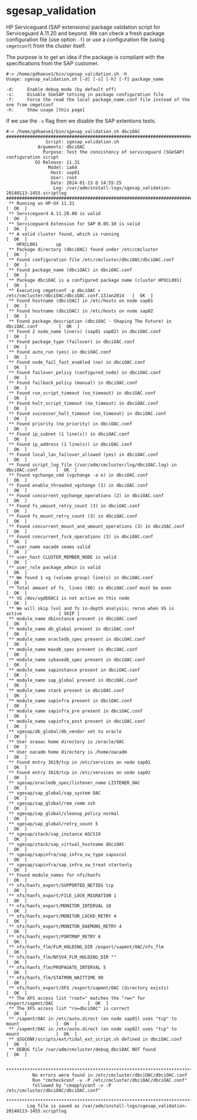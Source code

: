 sgesap_validation
=================

HP Serviceguard (SAP extensions) package validation script for Serviceguard A.11.20 and beyond. We can check a fresh package configuration file (use option `-f`) or use a configuration file (using `cmgetconf`) from the cluster itself.

The purpose is to get an idea if the package is compliant with the specifications from the SAP customer.

    #-> /home/gdhaese1/bin/sgesap_validation.sh -h
    Usage: sgesap_validation.sh [-d] [-s] [-h] [-f] package_name

    -d:     Enable debug mode (by default off)
    -s:     Disable SGeSAP tetsing in package configuration file
    -f:     Force the read the local package_name.conf file instead of the one from cmgetconf
    -h:     Show usage [this page]

If we use the `-s` flag then we disable the SAP extentions tests.

    #-> /home/gdhaese1/bin/sgesap_validation.sh dbciOAC
    ###############################################################################################
                   Script: sgesap_validation.sh
                Arguments: dbciOAC
                  Purpose: Test the consistency of serviceguard (SGeSAP) configuration script
               OS Release: 11.31
                    Model: ia64
                     Host: sap01
                     User: root
                     Date: 2014-01-13 @ 14:55:25
                      Log: /var/adm/install-logs/sgesap_validation-20140113-1455.scriptlog
    ###############################################################################################
     ** Running on HP-UX 11.31                                                           [  OK  ]
     ** Serviceguard A.11.20.00 is valid                                                 [  OK  ]
     ** Serviceguard Extension for SAP B.05.10 is valid                                  [  OK  ]
     ** A valid cluster found, which is running                                          [  OK  ]
        HPXCL001       up
     ** Package directory (dbciOAC) found under /etc/cmcluster                           [  OK  ]
     ** Found configuration file /etc/cmcluster/dbciOAC/dbciOAC.conf                     [  OK  ]
     ** Found package_name (dbciOAC) in dbciOAC.conf                                     [  OK  ]
     ** Package dbciOAC is a configured package name (cluster HPXCL001)                  [  OK  ]
     ** Executing cmgetconf -p dbciOAC > /etc/cmcluster/dbciOAC/dbciOAC.conf.13Jan2014   [  OK  ]
     ** Found hostname (dbciOAC) in /etc/hosts on node sap01                             [  OK  ]
     ** Found hostname (dbciOAC) in /etc/hosts on node sap02                             [  OK  ]
     ** Found package_description (dbciOAC - Shaping The Future) in  dbciOAC.conf        [  OK  ]
     ** Found 2 node_name line(s) (sap01 sap02) in dbciOAC.conf                          [  OK  ]
     ** Found package_type (failover) in dbciOAC.conf                                    [  OK  ]
     ** Found auto_run (yes) in dbciOAC.conf                                             [  OK  ]
     ** Found node_fail_fast_enabled (no) in dbciOAC.conf                                [  OK  ]
     ** Found failover_policy (configured_node) in dbciOAC.conf                          [  OK  ]
     ** Found failback_policy (manual) in dbciOAC.conf                                   [  OK  ]
     ** Found run_script_timeout (no_timeout) in dbciOAC.conf                            [  OK  ]
     ** Found halt_script_timeout (no_timeout) in dbciOAC.conf                           [  OK  ]
     ** Found successor_halt_timeout (no_timeout) in dbciOAC.conf                        [  OK  ]
     ** Found priority (no_priority) in dbciOAC.conf                                     [  OK  ]
     ** Found ip_subnet (1 line(s)) in dbciOAC.conf                                      [  OK  ]
     ** Found ip_address (1 line(s)) in dbciOAC.conf                                     [  OK  ]
     ** Found local_lan_failover_allowed (yes) in dbciOAC.conf                           [  OK  ]
     ** Found script_log_file (/var/adm/cmcluster/log/dbciOAC.log) in dbciOAC.conf       [  OK  ]
     ** Found vgchange_cmd (vgchange -a e) in dbciOAC.conf                               [  OK  ]
     ** Found enable_threaded_vgchange (1) in dbciOAC.conf                               [  OK  ]
     ** Found concurrent_vgchange_operations (2) in dbciOAC.conf                         [  OK  ]
     ** Found fs_umount_retry_count (3) in dbciOAC.conf                                  [  OK  ]
     ** Found fs_mount_retry_count (3) in dbciOAC.conf                                   [  OK  ]
     ** Found concurrent_mount_and_umount_operations (3) in dbciOAC.conf                 [  OK  ]
     ** Found concurrent_fsck_operations (3) in dbciOAC.conf                             [  OK  ]
     ** user_name oacadm seems valid                                                     [  OK  ]
     ** user_host CLUSTER_MEMBER_NODE is valid                                           [  OK  ]
     ** user_role package_admin is valid                                                 [  OK  ]
     ** We found 1 vg (volume group) line(s) in dbciOAC.conf                             [  OK  ]
     ** Total amount of fs_ lines (86) in dbciOAC.conf must be even                      [  OK  ]
     ** VG /dev/vgdbOAC1 is not active on this node                                      [  OK  ]
     ** We will skip lvol and fs in-depth analysis; rerun when VG is active              [ SKIP ]
     ** module_name dbinstance present in dbciOAC.conf                                   [  OK  ]
     ** module_name db_global present in dbciOAC.conf                                    [  OK  ]
     ** module_name oracledb_spec present in dbciOAC.conf                                [  OK  ]
     ** module_name maxdb_spec present in dbciOAC.conf                                   [  OK  ]
     ** module_name sybasedb_spec present in dbciOAC.conf                                [  OK  ]
     ** module_name sapinstance present in dbciOAC.conf                                  [  OK  ]
     ** module_name sap_global present in dbciOAC.conf                                   [  OK  ]
     ** module_name stack present in dbciOAC.conf                                        [  OK  ]
     ** module_name sapinfra present in dbciOAC.conf                                     [  OK  ]
     ** module_name sapinfra_pre present in dbciOAC.conf                                 [  OK  ]
     ** module_name sapinfra_post present in dbciOAC.conf                                [  OK  ]
     ** sgesap/db_global/db_vendor set to oracle                                         [  OK  ]
     ** User oraoac home directory is /oracle/OAC                                        [  OK  ]
     ** User oacadm home directory is /home/oacadm                                       [  OK  ]
     ** Found entry 3619/tcp in /etc/services on node sap01                              [  OK  ]
     ** Found entry 3619/tcp in /etc/services on node sap02                              [  OK  ]
     ** sgesap/oracledb_spec/listener_name LISTENER_OAC                                  [  OK  ]
     ** sgesap/sap_global/sap_system OAC                                                 [  OK  ]
     ** sgesap/sap_global/rem_comm ssh                                                   [  OK  ]
     ** sgesap/sap_global/cleanup_policy normal                                          [  OK  ]
     ** sgesap/sap_global/retry_count 5                                                  [  OK  ]
     ** sgesap/stack/sap_instance ASCS19                                                 [  OK  ]
     ** sgesap/stack/sap_virtual_hostname dbciOAC                                        [  OK  ]
     ** sgesap/sapinfra/sap_infra_sw_type saposcol                                       [  OK  ]
     ** sgesap/sapinfra/sap_infra_sw_treat startonly                                     [  OK  ]
     ** Found module_names for nfs/hanfs                                                 [  OK  ]
     ** nfs/hanfs_export/SUPPORTED_NETIDS tcp                                            [  OK  ]
     ** nfs/hanfs_export/FILE_LOCK_MIGRATION 1                                           [  OK  ]
     ** nfs/hanfs_export/MONITOR_INTERVAL 10                                             [  OK  ]
     ** nfs/hanfs_export/MONITOR_LOCKD_RETRY 4                                           [  OK  ]
     ** nfs/hanfs_export/MONITOR_DAEMONS_RETRY 4                                         [  OK  ]
     ** nfs/hanfs_export/PORTMAP_RETRY 4                                                 [  OK  ]
     ** nfs/hanfs_flm/FLM_HOLDING_DIR /export/sapmnt/OAC/nfs_flm                         [  OK  ]
     ** nfs/hanfs_flm/NFSV4_FLM_HOLDING_DIR ""                                           [  OK  ]
     ** nfs/hanfs_flm/PROPAGATE_INTERVAL 5                                               [  OK  ]
     ** nfs/hanfs_flm/STATMON_WAITTIME 90                                                [  OK  ]
     ** nfs/hanfs_export/XFS /export/sapmnt/OAC (directory exists)                       [  OK  ]
     ** The XFS access list "root=" matches the "rw=" for /export/sapmnt/OAC             [  OK  ]
     ** The XFS access list "ro=dbciOAC" is correct                                      [  OK  ]
     ** /sapmnt/OAC in /etc/auto.direct (on node sap01) uses "tcp" to mount              [  OK  ]
     ** /sapmnt/OAC in /etc/auto.direct (on node sap02) uses "tcp" to mount              [  OK  ]
     ** $SGCONF/scripts/ext/tidal_ext_script.sh defined in dbciOAC.conf                  [  OK  ]
     ** DEBUG file /var/adm/cmcluster/debug_dbciOAC NOT found                            [  OK  ]
    
            *************************************************************************
              No errors were found in /etc/cmcluster/dbciOAC/dbciOAC.conf
              Run "cmcheckconf -v -P /etc/cmcluster/dbciOAC/dbciOAC.conf"
              followed by "cmapplyconf -v -P /etc/cmcluster/dbciOAC/dbciOAC.conf"
            *************************************************************************
            Log file is saved as /var/adm/install-logs/sgesap_validation-20140113-1455.scriptlog
    

